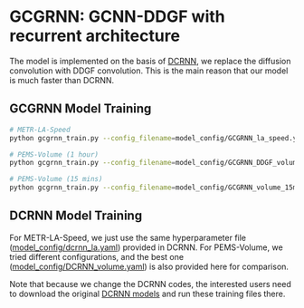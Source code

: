 # GCGRNN: GCNN-DDGF with recurrent architecture
The model is implemented on the basis of [DCRNN](https://github.com/liyaguang/DCRNN), we replace the diffusion convolution with DDGF convolution. This is the main reason that our model is much faster than DCRNN. 

## GCGRNN Model Training
```bash
# METR-LA-Speed
python gcgrnn_train.py --config_filename=model_config/GCGRNN_la_speed.yaml

# PEMS-Volume (1 hour)
python gcgrnn_train.py --config_filename=model_config/GCGRNN_DDGF_volume.yaml

# PEMS-Volume (15 mins)
python gcgrnn_train.py --config_filename=model_config/GCGRNN_volume_15mins.yaml

```
## DCRNN Model Training
For METR-LA-Speed, we just use the same hyperparameter file ([model_config/dcrnn_la.yaml](https://github.com/transpaper/GCNN/tree/master/GCNN-DDGF_speed_volume/model_config)) provided in DCRNN. 
For PEMS-Volume, we tried different configurations, and the best one ([model_config/DCRNN_volume.yaml](https://github.com/transpaper/GCNN/tree/master/GCNN-DDGF_speed_volume/data/model_config)) is also provided here for comparison. 

Note that because we change the DCRNN codes, the interested users need to download the original [DCRNN models](https://github.com/liyaguang/DCRNN) and run these training files there. 


